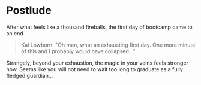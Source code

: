 # Postlude

After what feels like a thousand fireballs, the first day of bootcamp came to an end. 

> Kai Lowborn: "Oh man, what an exhausting first day. One more minute of this and I probably would have collapsed..."

Strangely, beyond your exhaustion, the magic in your veins feels stronger now. Seems like you will not need to wait too long to graduate as a fully fledged guardian...